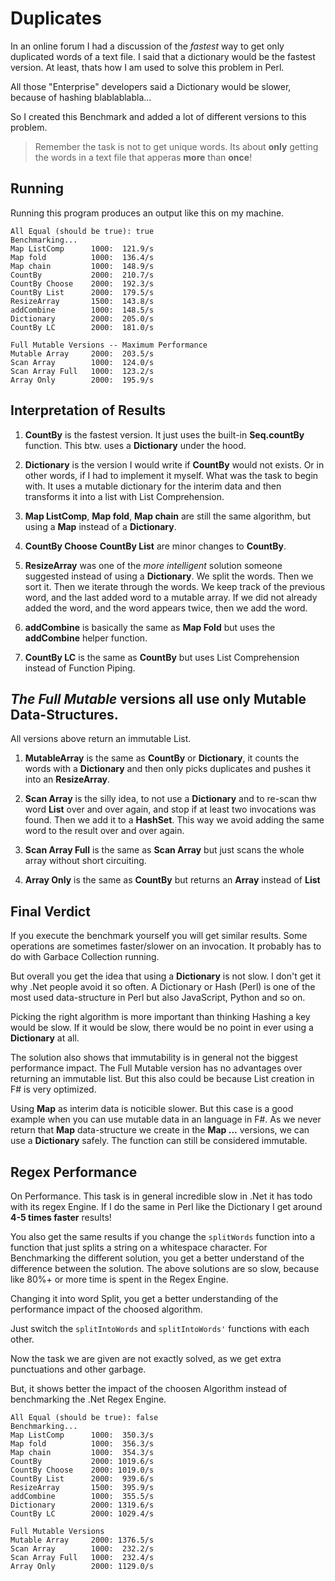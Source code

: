 # Duplicates

In an online forum I had a discussion of the *fastest* way to get
only duplicated words of a text file. I said that a dictionary would
be the fastest version. At least, thats how I am used to solve this problem
in Perl.

All those "Enterprise" developers said a Dictionary would be slower,
because of hashing blablablabla...

So I created this Benchmark and added a lot of different versions to this
problem.

> Remember the task is not to get unique words. Its about **only** getting the
> words in a text file that apperas **more** than **once**!

## Running

Running this program produces an output like this on my machine.

    All Equal (should be true): true
    Benchmarking...
    Map ListComp      1000:  121.9/s
    Map fold          1000:  136.4/s
    Map chain         1000:  148.9/s
    CountBy           2000:  210.7/s
    CountBy Choose    2000:  192.3/s
    CountBy List      2000:  179.5/s
    ResizeArray       1500:  143.8/s
    addCombine        1000:  148.5/s
    Dictionary        2000:  205.0/s
    CountBy LC        2000:  181.0/s

    Full Mutable Versions -- Maximum Performance
    Mutable Array     2000:  203.5/s
    Scan Array        1000:  124.0/s
    Scan Array Full   1000:  123.2/s
    Array Only        2000:  195.9/s
    
## Interpretation of Results

1. **CountBy** is the fastest version. It just uses the built-in **Seq.countBy**
function. This btw. uses a **Dictionary** under the hood.

2. **Dictionary** is the version I would write if **CountBy** would not exists. Or
in other words, if I had to implement it myself. What was the task to begin with.
It uses a mutable dictionary for the interim data and then transforms it into
a list with List Comprehension.

3. **Map ListComp**, **Map fold**, **Map chain** are still the same algorithm, but
using a **Map** instead of a **Dictionary**.

4. **CountBy Choose**  **CountBy List** are minor changes to **CountBy**.

5. **ResizeArray** was one of the *more intelligent* solution someone suggested
instead of using a **Dictionary**. We split the words. Then we sort it. Then
we iterate through the words. We keep track of the previous word, and the last
added word to a mutable array. If we did not already added the word, and the word
appears twice, then we add the word.

6. **addCombine** is basically the same as **Map Fold** but uses the **addCombine**
helper function.

7. **CountBy LC** is the same as **CountBy** but uses List Comprehension instead
of Function Piping.

## *The Full Mutable* versions all use only Mutable Data-Structures.

All versions above return an immutable List.

1. **MutableArray** is the same as **CountBy** or **Dictionary**, it counts the
words with a **Dictionary** and then only picks duplicates and pushes it into
an **ResizeArray**.

2. **Scan Array** is the silly idea, to not use a **Dictionary** and to re-scan
thw word **List** over and over again, and stop if at least two invocations was
found. Then we add it to a **HashSet**. This way we avoid adding the same word
to the result over and over again.

3. **Scan Array Full** is the same as **Scan Array** but just scans the whole array
without short circuiting.

4. **Array Only** is the same as **CountBy** but returns an **Array** instead of **List**

## Final Verdict

If you execute the benchmark yourself you will get similar results. Some
operations are sometimes faster/slower on an invocation. It probably has to
do with Garbace Collection running.

But overall you get the idea that using a **Dictionary** is not slow. I don't
get it why .Net people avoid it so often. A Dictionary or Hash (Perl) is one
of the most used data-structure in Perl but also JavaScript, Python and so on.

Picking the right algorithm is more important than thinking Hashing a key
would be slow. If it would be slow, there would be no point in ever using a
**Dictionary** at all.

The solution also shows that immutability is in general not the biggest
performance impact. The Full Mutable version has no advantages over returning
an immutable list. But this also could be because List creation in F# is
very optimized.

Using **Map** as interim data is noticible slower. But this case is a good
example when you can use mutable data in an language in F#. As we never return
that **Map** data-structure we create in the **Map ...** versions, we can use
a **Dictionary** safely. The function can still be considered immutable.

## Regex Performance

On Performance. This task is in general incredible slow in .Net it has todo
with its regex Engine. If I do the same in Perl like the Dictionary I get
around **4-5 times faster** results!

You also get the same results if you change the `splitWords` function into
a function that just splits a string on a whitespace character. For Benchmarking
the different solution, you get a better understand of the difference between
the solution. The above solutions are so slow, because like 80%+ or more time
is spent in the Regex Engine.

Changing it into word Split, you get a better understanding of the performance
impact of the choosed algorithm. 

Just switch the `splitIntoWords` and `splitIntoWords'` functions with each other.

Now the task we are given are not exactly solved, as we get extra punctuations
and other garbage. 

But, it shows better the impact of the choosen Algorithm instead of benchmarking
the .Net Regex Engine.

    All Equal (should be true): false
    Benchmarking...
    Map ListComp      1000:  350.3/s
    Map fold          1000:  356.3/s
    Map chain         1000:  354.3/s
    CountBy           2000: 1019.6/s
    CountBy Choose    2000: 1019.0/s
    CountBy List      2000:  939.6/s
    ResizeArray       1500:  395.9/s
    addCombine        1000:  355.5/s
    Dictionary        2000: 1319.6/s
    CountBy LC        2000: 1029.4/s

    Full Mutable Versions
    Mutable Array     2000: 1376.5/s
    Scan Array        1000:  232.2/s
    Scan Array Full   1000:  232.4/s
    Array Only        2000: 1129.0/s


